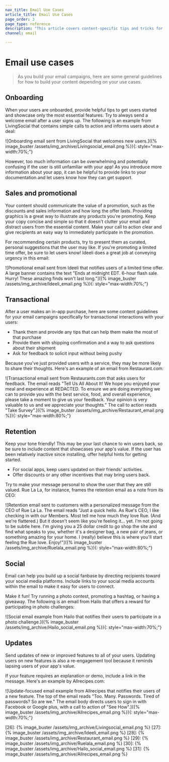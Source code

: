 ```yaml
---
nav_title: Email Use Cases
article_title: Email Use Cases
page_order: 3
page_type: reference
description: "This article covers content-specific tips and tricks for various email use cases."
channel: email

---
```


# Email use cases

> As you build your email campaigns, here are some general guidelines for how to build your content depending on your use cases.

## Onboarding

When your users are onboarded, provide helpful tips to get users started and showcase only the most essential features. Try to always send a welcome email after a user signs up. The following is an example from LivingSocial that contains simple calls to action and informs users about a deal:

![Onboarding email sent from LivingSocial that welcomes new users.]({% image_buster /assets/img_archive/Livingsocial_email.png %}){: style="max-width:70%;"}

However, too much information can be overwhelming and potentially confusing if the user is still unfamiliar with your app! As you introduce more information about your app, it can be helpful to provide links to your documentation and let users know how they can get support.

## Sales and promotional

Your content should communicate the value of a promotion, such as the discounts and sales information and how long the offer lasts. Providing graphics is a great way to illustrate any products you're promoting. Keep your copy concise and simple so that it doesn't clutter your email and distract users from the essential content. Make your call to action clear and give recipients an easy way to immediately participate in the promotion.

For recommending certain products, try to present them as curated, personal suggestions that the user may like. If you're promoting a limited time offer, be sure to let users know! Ideeli does a great job at conveying urgency in this email:

![Promotional email sent from Ideeli that notifies users of a limited time offer. A large banner contains the text "Ends at midnight EDT. 6-hour flash sale. Hurry! These amazing finds won't last long."]({% image_buster /assets/img_archive/Ideeli_email.png %}){: style="max-width:70%;"}

## Transactional

After a user makes an in-app purchase, here are some content guidelines for your email campaigns specifically for transactional interactions with your users:
- Thank them and provide any tips that can help them make the most of that purchase 
- Provide them with shipping confirmation and a way to ask questions about their shipment
- Ask for feedback to solicit input without being pushy

Because you've just provided users with a service, they may be more likely to share their thoughts. Here's an example of an email from Restaurant.com:

![Transactional email sent from Restaurants.com that asks users for feedback. The email reads "Tell Us All About It! We hope you enjoyed your meal and experience at REDACTED. To ensure we are doing everything we can to provide you with the best service, food, and overall experience, please take a moment to give us your feedback. Your opinion is very valuable to us and we appreciate your thoughts." The call to action reads "Take Survey".]({% image_buster /assets/img_archive/Restaurant_email.png %}){: style="max-width:80%;"}

## Retention

Keep your tone friendly! This may be your last chance to win users back, so be sure to include content that showcases your app's value. If the user has been relatively inactive since installing, offer helpful hints for getting started.

- For social apps, keep users updated on their friends' activities.
- Offer discounts or any other incentives that may bring users back.

Try to make your message personal to show the user that they are still valued. Rue La La, for instance, frames the retention email as a note from its CEO:

![Retention email sent to customers with a personalized message from the CEO of Rue La La. The email reads "Just a quick hello. As Rue's CEO, I like checking in with our Members. Most tell me how much they love Rue. (And we're flattered.) But it doesn't seem like you're feeling it... yet. I'm not going to be subtle here. I'm giving you a 25 dollar credit to go shop the site and find what speaks to you, whether it's a designer bag, a new pair of jeans, or something amazing for your home. I (really) believe this is where you'll start feeling the Rue love. Enjoy!"]({% image_buster /assets/img_archive/Ruelala_email.png %}){: style="max-width:80%;"}

## Social

Email can help you build up a social fanbase by directing recipients toward your social media platforms. Include links to your social media accounts within the email to make it easy for users to connect.

Make it fun! Try running a photo contest, promoting a hashtag, or having a giveaway. The following is an email from Hailo that offers a reward for participating in photo challenges:

![Social email example from Hailo that notifies their users to participate in a photo challenge.]({% image_buster /assets/img_archive/Hailo_social_email.png %}){: style="max-width:70%;"}

## Updates

Send updates of new or improved features to all of your users. Updating users on new features is also a re-engagement tool because it reminds lapsing users of your app's value.

If your feature requires an explanation or demo, include a link in the message. Here's an example by Allrecipes.com:

![Update-focused email example from Allrecipes that notifies their users of a new feature. The top of the email reads "Too. Many. Passwords. Tired of passwords? So are we." The email body directs users to sign in with Facebook or Google plus, with a call to action of "See How".]({% image_buster /assets/img_archive/Allrecipes_email.png %}){: style="max-width:70%;"}


[26]: {% image_buster /assets/img_archive/Livingsocial_email.png %}
[27]: {% image_buster /assets/img_archive/Ideeli_email.png %}
[28]: {% image_buster /assets/img_archive/Restaurant_email.png %}
[29]: {% image_buster /assets/img_archive/Ruelala_email.png %}
[30]: {% image_buster /assets/img_archive/Hailo_social_email.png %}
[31]: {% image_buster /assets/img_archive/Allrecipes_email.png %}